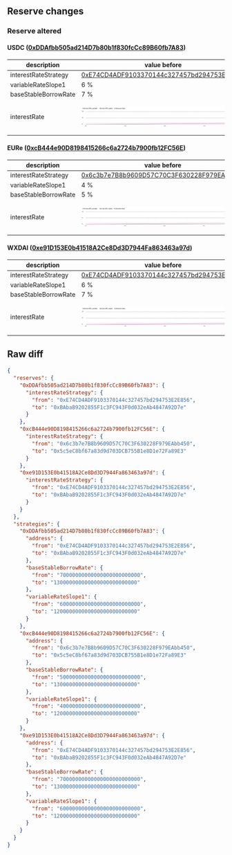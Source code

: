 ## Reserve changes

### Reserve altered

#### USDC ([0xDDAfbb505ad214D7b80b1f830fcCc89B60fb7A83](https://gnosisscan.io/address/0xDDAfbb505ad214D7b80b1f830fcCc89B60fb7A83))

| description | value before | value after |
| --- | --- | --- |
| interestRateStrategy | [0xE74CD4ADF9103370144c327457bd294753E2E856](https://gnosisscan.io/address/0xE74CD4ADF9103370144c327457bd294753E2E856) | [0xBAbaB9202855F1c3FC943F0d032eAb4847A92D7e](https://gnosisscan.io/address/0xBAbaB9202855F1c3FC943F0d032eAb4847A92D7e) |
| variableRateSlope1 | 6 % | 12 % |
| baseStableBorrowRate | 7 % | 13 % |
| interestRate | ![before](/.assets/f4b1b8f3a89d9f171e1de97ae32be0c4decc7291.svg) | ![after](/.assets/63d85ef2aae018346bf4ae5d47f0f379ee834a81.svg) |

#### EURe ([0xcB444e90D8198415266c6a2724b7900fb12FC56E](https://gnosisscan.io/address/0xcB444e90D8198415266c6a2724b7900fb12FC56E))

| description | value before | value after |
| --- | --- | --- |
| interestRateStrategy | [0x6c3b7e7B8b9609D57C70C3F630228F979EAbb450](https://gnosisscan.io/address/0x6c3b7e7B8b9609D57C70C3F630228F979EAbb450) | [0x5c5eC8bf67a83d9d703DCB755B1e8D1e72Fa89E3](https://gnosisscan.io/address/0x5c5eC8bf67a83d9d703DCB755B1e8D1e72Fa89E3) |
| variableRateSlope1 | 4 % | 12 % |
| baseStableBorrowRate | 5 % | 13 % |
| interestRate | ![before](/.assets/79d2d01632de8f7a1295d120d64fe0b8930a59f2.svg) | ![after](/.assets/f2f95a4b4513a29b7ce19c748925854dd8f0c741.svg) |

#### WXDAI ([0xe91D153E0b41518A2Ce8Dd3D7944Fa863463a97d](https://gnosisscan.io/address/0xe91D153E0b41518A2Ce8Dd3D7944Fa863463a97d))

| description | value before | value after |
| --- | --- | --- |
| interestRateStrategy | [0xE74CD4ADF9103370144c327457bd294753E2E856](https://gnosisscan.io/address/0xE74CD4ADF9103370144c327457bd294753E2E856) | [0xBAbaB9202855F1c3FC943F0d032eAb4847A92D7e](https://gnosisscan.io/address/0xBAbaB9202855F1c3FC943F0d032eAb4847A92D7e) |
| variableRateSlope1 | 6 % | 12 % |
| baseStableBorrowRate | 7 % | 13 % |
| interestRate | ![before](/.assets/f4b1b8f3a89d9f171e1de97ae32be0c4decc7291.svg) | ![after](/.assets/63d85ef2aae018346bf4ae5d47f0f379ee834a81.svg) |

## Raw diff

```json
{
  "reserves": {
    "0xDDAfbb505ad214D7b80b1f830fcCc89B60fb7A83": {
      "interestRateStrategy": {
        "from": "0xE74CD4ADF9103370144c327457bd294753E2E856",
        "to": "0xBAbaB9202855F1c3FC943F0d032eAb4847A92D7e"
      }
    },
    "0xcB444e90D8198415266c6a2724b7900fb12FC56E": {
      "interestRateStrategy": {
        "from": "0x6c3b7e7B8b9609D57C70C3F630228F979EAbb450",
        "to": "0x5c5eC8bf67a83d9d703DCB755B1e8D1e72Fa89E3"
      }
    },
    "0xe91D153E0b41518A2Ce8Dd3D7944Fa863463a97d": {
      "interestRateStrategy": {
        "from": "0xE74CD4ADF9103370144c327457bd294753E2E856",
        "to": "0xBAbaB9202855F1c3FC943F0d032eAb4847A92D7e"
      }
    }
  },
  "strategies": {
    "0xDDAfbb505ad214D7b80b1f830fcCc89B60fb7A83": {
      "address": {
        "from": "0xE74CD4ADF9103370144c327457bd294753E2E856",
        "to": "0xBAbaB9202855F1c3FC943F0d032eAb4847A92D7e"
      },
      "baseStableBorrowRate": {
        "from": "70000000000000000000000000",
        "to": "130000000000000000000000000"
      },
      "variableRateSlope1": {
        "from": "60000000000000000000000000",
        "to": "120000000000000000000000000"
      }
    },
    "0xcB444e90D8198415266c6a2724b7900fb12FC56E": {
      "address": {
        "from": "0x6c3b7e7B8b9609D57C70C3F630228F979EAbb450",
        "to": "0x5c5eC8bf67a83d9d703DCB755B1e8D1e72Fa89E3"
      },
      "baseStableBorrowRate": {
        "from": "50000000000000000000000000",
        "to": "130000000000000000000000000"
      },
      "variableRateSlope1": {
        "from": "40000000000000000000000000",
        "to": "120000000000000000000000000"
      }
    },
    "0xe91D153E0b41518A2Ce8Dd3D7944Fa863463a97d": {
      "address": {
        "from": "0xE74CD4ADF9103370144c327457bd294753E2E856",
        "to": "0xBAbaB9202855F1c3FC943F0d032eAb4847A92D7e"
      },
      "baseStableBorrowRate": {
        "from": "70000000000000000000000000",
        "to": "130000000000000000000000000"
      },
      "variableRateSlope1": {
        "from": "60000000000000000000000000",
        "to": "120000000000000000000000000"
      }
    }
  }
}
```